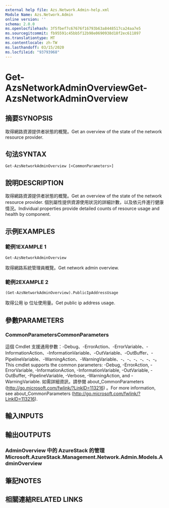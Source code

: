 ```yaml
---
external help file: Azs.Network.Admin-help.xml
Module Name: Azs.Network.Admin
online version: ''
schema: 2.0.0
ms.openlocfilehash: 3f5fbef7c67676f16793b63a8448517ca24aa7e5
ms.sourcegitcommit: fb95591c45bb5f12b98e0690938d18f2ec611897
ms.translationtype: MT
ms.contentlocale: zh-TW
ms.lasthandoff: 03/15/2020
ms.locfileid: "93793968"
---
```

# <span data-ttu-id="a6361-101">Get-AzsNetworkAdminOverview</span><span class="sxs-lookup"><span data-stu-id="a6361-101">Get-AzsNetworkAdminOverview</span></span>

## <span data-ttu-id="a6361-102">摘要</span><span class="sxs-lookup"><span data-stu-id="a6361-102">SYNOPSIS</span></span>
<span data-ttu-id="a6361-103">取得網路資源提供者狀態的概覽。</span><span class="sxs-lookup"><span data-stu-id="a6361-103">Get an overview of the state of the network resource provider.</span></span>

## <span data-ttu-id="a6361-104">句法</span><span class="sxs-lookup"><span data-stu-id="a6361-104">SYNTAX</span></span>

```
Get-AzsNetworkAdminOverview [<CommonParameters>]
```

## <span data-ttu-id="a6361-105">說明</span><span class="sxs-lookup"><span data-stu-id="a6361-105">DESCRIPTION</span></span>
<span data-ttu-id="a6361-106">取得網路資源提供者狀態的概覽。</span><span class="sxs-lookup"><span data-stu-id="a6361-106">Get an overview of the state of the network resource provider.</span></span> <span data-ttu-id="a6361-107">個別屬性提供資源使用狀況的詳細計數，以及依元件進行健康情況。</span><span class="sxs-lookup"><span data-stu-id="a6361-107">Individual properties provide detailed counts of resource usage and health by component.</span></span>

## <span data-ttu-id="a6361-108">示例</span><span class="sxs-lookup"><span data-stu-id="a6361-108">EXAMPLES</span></span>

### <span data-ttu-id="a6361-109">範例1</span><span class="sxs-lookup"><span data-stu-id="a6361-109">EXAMPLE 1</span></span>
```
Get-AzsNetworkAdminOverview
```

<span data-ttu-id="a6361-110">取得網路系統管理員概覽。</span><span class="sxs-lookup"><span data-stu-id="a6361-110">Get network admin overview.</span></span>

### <span data-ttu-id="a6361-111">範例2</span><span class="sxs-lookup"><span data-stu-id="a6361-111">EXAMPLE 2</span></span>
```
(Get-AzsNetworkAdminOverview).PublicIpAddressUsage
```

<span data-ttu-id="a6361-112">取得公用 ip 位址使用量。</span><span class="sxs-lookup"><span data-stu-id="a6361-112">Get public ip address usage.</span></span>

## <span data-ttu-id="a6361-113">參數</span><span class="sxs-lookup"><span data-stu-id="a6361-113">PARAMETERS</span></span>

### <span data-ttu-id="a6361-114">CommonParameters</span><span class="sxs-lookup"><span data-stu-id="a6361-114">CommonParameters</span></span>
<span data-ttu-id="a6361-115">這個 Cmdlet 支援通用參數：-Debug、-ErrorAction、-ErrorVariable、-InformationAction、-InformationVariable、-OutVariable、-OutBuffer、-PipelineVariable、-WarningAction、-WarningVariable、-、-、-、-、-、-。</span><span class="sxs-lookup"><span data-stu-id="a6361-115">This cmdlet supports the common parameters: -Debug, -ErrorAction, -ErrorVariable, -InformationAction, -InformationVariable, -OutVariable, -OutBuffer, -PipelineVariable, -Verbose, -WarningAction, and -WarningVariable.</span></span> <span data-ttu-id="a6361-116">如需詳細資訊，請參閱 about_CommonParameters (http://go.microsoft.com/fwlink/?LinkID=113216) 。</span><span class="sxs-lookup"><span data-stu-id="a6361-116">For more information, see about_CommonParameters (http://go.microsoft.com/fwlink/?LinkID=113216).</span></span>

## <span data-ttu-id="a6361-117">輸入</span><span class="sxs-lookup"><span data-stu-id="a6361-117">INPUTS</span></span>

## <span data-ttu-id="a6361-118">輸出</span><span class="sxs-lookup"><span data-stu-id="a6361-118">OUTPUTS</span></span>

### <span data-ttu-id="a6361-119">AdminOverview 中的 AzureStack 的管理</span><span class="sxs-lookup"><span data-stu-id="a6361-119">Microsoft.AzureStack.Management.Network.Admin.Models.AdminOverview</span></span>

## <span data-ttu-id="a6361-120">筆記</span><span class="sxs-lookup"><span data-stu-id="a6361-120">NOTES</span></span>

## <span data-ttu-id="a6361-121">相關連結</span><span class="sxs-lookup"><span data-stu-id="a6361-121">RELATED LINKS</span></span>
